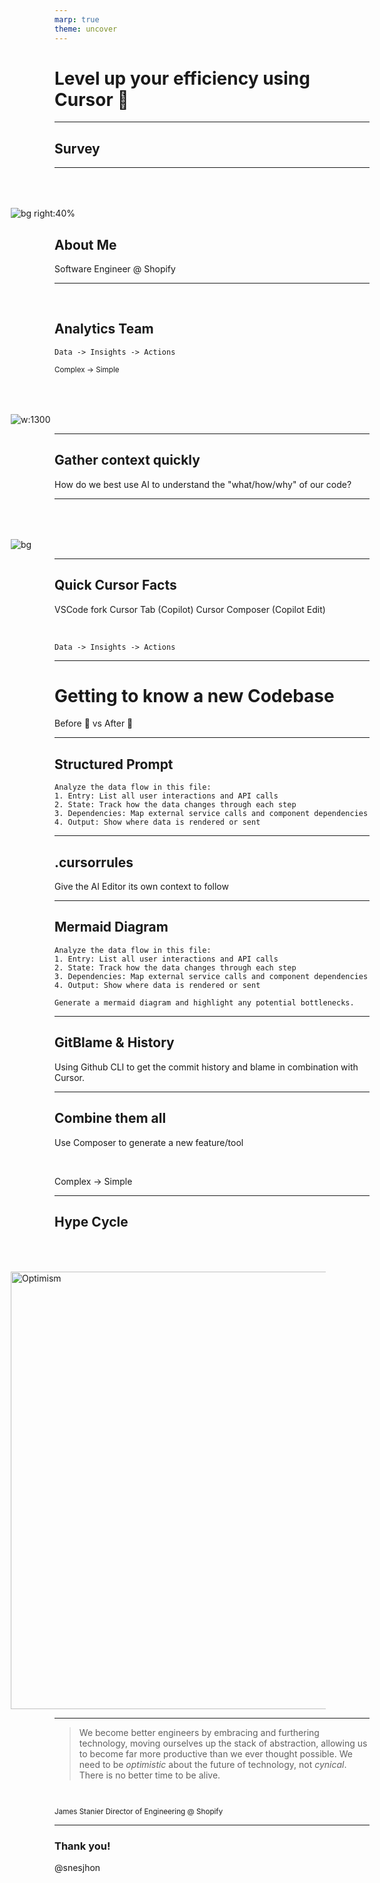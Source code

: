 ```yaml
---
marp: true
theme: uncover
---
```


# Level up your efficiency using Cursor 🚀

---

## Survey

<!-- How many of you have used some kind of AI for answering question? GPT, or Meta or Gemini? -->
<!-- How many of you use Cursor or any other AI Code Editor? -->
<!-- How many of you have tried some kind of AI tool to help you write code? -->
<!-- How many of you think that AI is going to take your job? -->

---

![bg right:40%](./aboutme.jpg)

<style scoped>
* {
  text-align: left;
}
</style>

## About Me

Software Engineer @ Shopify

---

<style scoped>
    img {
        margin-left: -70px;
        margin-top: 50px;
    }
    </style>

<br />

## Analytics Team

`Data -> Insights -> Actions`

<small>

Complex → Simple

</small>

![w:1300](./analytics-1.png)

---

## Gather context quickly

How do we best use AI to understand the "what/how/why" of our code?

<!-- It's important to understand that AI is not a silver bullet. It's a tool that can help us, but it's not a replacement for the skills and knowledge of a developer. It's fascinating to see that everything that can be generated by AI from top up. But I see it as a tool that is best served (at least at this moment) to help us be more efficient in the way that we understand the code, rather than the actual code generation. Although that's pretty cool too! -->

---

![bg](./cursor-1.png)

---

## Quick Cursor Facts

VSCode fork
Cursor Tab (Copilot)
Cursor Composer (Copilot Edit)

<br />

`Data -> Insights -> Actions`

---

# Getting to know a new Codebase

Before 🐢
vs
After 🚀

---

<style>
  footer {
    font-size: 30px;
  }
</style>

<!-- footer: `Data` → Insights → Actions-->

## Structured Prompt

```
Analyze the data flow in this file:
1. Entry: List all user interactions and API calls
2. State: Track how the data changes through each step
3. Dependencies: Map external service calls and component dependencies
4. Output: Show where data is rendered or sent
```

---

## .cursorrules

Give the AI Editor its own context to follow

---

<!-- footer: Data → `Insights` → Actions-->

## Mermaid Diagram

```
Analyze the data flow in this file:
1. Entry: List all user interactions and API calls
2. State: Track how the data changes through each step
3. Dependencies: Map external service calls and component dependencies
4. Output: Show where data is rendered or sent
```

```
Generate a mermaid diagram and highlight any potential bottlenecks.
```

---

## GitBlame & History

Using Github CLI to get the commit history and blame in combination with Cursor.

<!--

git blame -L 728,753 packages/form-core/src/FormApi.ts | \
while read -r line; do
  sha=$(echo $line | awk '{print $1}')
  {
    echo "$line"
    echo "PR Info for $sha:"
    gh pr list --search "$sha" --state merged --json number,title,body --jq '.[] | "PR #\(.number): \(.title)\nDescription: \(.body)\n"'
    echo "-------------------"
  }
done | pbcopy

-->

---

<!-- footer: Data → Insights → `Actions`-->

## Combine them all

Use Composer to generate a new feature/tool

<br />

Complex → Simple

---

<!-- footer: <span></span> -->

## Hype Cycle

<!-- So maybe you've tried or have been meaning to try to use AI to help you write code, but you've been hesitant or dissapointed with the results -->

<img src="./gartner-hype-cycle.png" alt="Optimism" width="700"/>

---

> We become better engineers by embracing and furthering technology, moving ourselves up the stack of abstraction, allowing us to become far more productive than we ever thought possible. We need to be _optimistic_ about the future of technology, not _cynical_. There is no better time to be alive.

<br />

<small>

James Stanier
Director of Engineering @ Shopify

</small>

---

### Thank you!

@snesjhon

